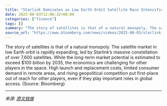 ```yaml
---
title: "Starlink Dominates as Low Earth Orbit Satellite Race Intensifies"
date: 2025-08-03T12:06:32+08:00
categories: ["finance"]
tags: []
summary: "The story of satellites is that of a natural monopoly. The satellite market in low Earth orbit is rapidly expanding, led by Starlink’s massive constellation of over 7,600 satellites. While the long-te"
source_url: "https://www.bloomberg.com/news/videos/2025-08-03/starlink-dominates-as-orbit-satellite-race-intensifies-video"
---
```


The story of satellites is that of a natural monopoly. The satellite market in low Earth orbit is rapidly expanding, led by Starlink’s massive constellation of over 7,600 satellites. While the long-term market potential is estimated to exceed $100 billion by 2035, the economics are challenging for other players in the space. High launch and replacement costs, limited consumer demand in remote areas, and rising geopolitical competition put first-place out of reach for other players, even if they play important roles in global access. (Source: Bloomberg)

---

*来源: [原文链接](https://www.bloomberg.com/news/videos/2025-08-03/starlink-dominates-as-orbit-satellite-race-intensifies-video)*

